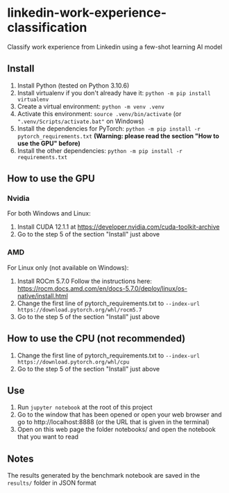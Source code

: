 # linkedin-work-experience-classification
Classify work experience from Linkedin using a few-shot learning AI model

## Install

1. Install Python (tested on Python 3.10.6)
2. Install virtualenv if you don't already have it: `python -m pip install virtualenv`
3. Create a virtual environment: `python -m venv .venv`
4. Activate this environment: `source .venv/bin/activate` (or `".venv/Scripts/activate.bat"` on Windows)
5. Install the dependencies for PyTorch: `python -m pip install -r pytorch_requirements.txt` **(Warning: please read the section "How to use the GPU" before)**
6. Install the other dependencies: `python -m pip install -r requirements.txt`

## How to use the GPU

### Nvidia

For both Windows and Linux:

1. Install CUDA 12.1.1 at https://developer.nvidia.com/cuda-toolkit-archive
2. Go to the step 5 of the section "Install" just above

### AMD

For Linux only (not available on Windows):

1. Install ROCm 5.7.0 Follow the instructions here: https://rocm.docs.amd.com/en/docs-5.7.0/deploy/linux/os-native/install.html
2. Change the first line of pytorch_requirements.txt to `--index-url https://download.pytorch.org/whl/rocm5.7`
3. Go to the step 5 of the section "Install" just above

## How to use the CPU (not recommended)

1. Change the first line of pytorch_requirements.txt to `--index-url https://download.pytorch.org/whl/cpu`
2. Go to the step 5 of the section "Install" just above

## Use

1. Run `jupyter notebook` at the root of this project
2. Go to the window that has been opened or open your web browser and go to http://localhost:8888 (or the URL that is given in the terminal)
3. Open on this web page the folder notebooks/ and open the notebook that you want to read

## Notes

The results generated by the benchmark notebook are saved in the `results/` folder in JSON format
